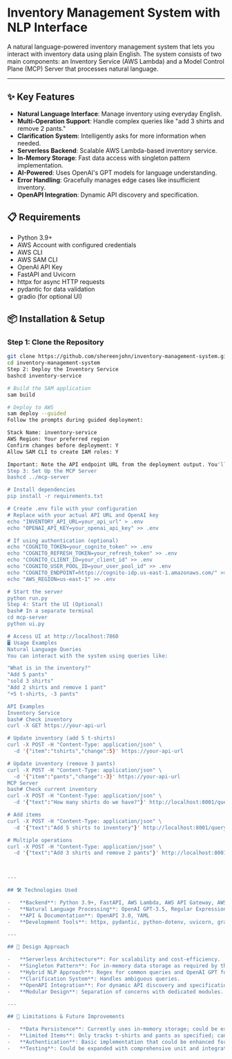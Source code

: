 # Inventory Management System with NLP Interface

A natural language-powered inventory management system that lets you interact with inventory data using plain English. The system consists of two main components: an Inventory Service (AWS Lambda) and a Model Control Plane (MCP) Server that processes natural language.


---

## ✨ Key Features

- **Natural Language Interface**: Manage inventory using everyday English.
- **Multi-Operation Support**: Handle complex queries like "add 3 shirts and remove 2 pants."
- **Clarification System**: Intelligently asks for more information when needed.
- **Serverless Backend**: Scalable AWS Lambda-based inventory service.
- **In-Memory Storage**: Fast data access with singleton pattern implementation.
- **AI-Powered**: Uses OpenAI's GPT models for language understanding.
- **Error Handling**: Gracefully manages edge cases like insufficient inventory.
- **OpenAPI Integration**: Dynamic API discovery and specification.


## 📋 Requirements

- Python 3.9+
- AWS Account with configured credentials
- AWS CLI
- AWS SAM CLI
- OpenAI API Key
- FastAPI and Uvicorn
- httpx for async HTTP requests
- pydantic for data validation
- gradio (for optional UI)

## 📦 Installation & Setup

### Step 1: Clone the Repository

```bash
git clone https://github.com/shereenjohn/inventory-management-system.git
cd inventory-management-system
Step 2: Deploy the Inventory Service
bashcd inventory-service

# Build the SAM application
sam build

# Deploy to AWS
sam deploy --guided
Follow the prompts during guided deployment:

Stack Name: inventory-service
AWS Region: Your preferred region
Confirm changes before deployment: Y
Allow SAM CLI to create IAM roles: Y

Important: Note the API endpoint URL from the deployment output. You'll need this for the MCP server.
Step 3: Set Up the MCP Server
bashcd ../mcp-server

# Install dependencies
pip install -r requirements.txt

# Create .env file with your configuration
# Replace with your actual API URL and OpenAI key
echo "INVENTORY_API_URL=your_api_url" > .env
echo "OPENAI_API_KEY=your_openai_api_key" >> .env

# If using authentication (optional)
echo "COGNITO_TOKEN=your_cognito_token" >> .env
echo "COGNITO_REFRESH_TOKEN=your_refresh_token" >> .env
echo "COGNITO_CLIENT_ID=your_client_id" >> .env
echo "COGNITO_USER_POOL_ID=your_user_pool_id" >> .env
echo "COGNITO_ENDPOINT=https://cognito-idp.us-east-1.amazonaws.com/" >> .env
echo "AWS_REGION=us-east-1" >> .env

# Start the server
python run.py
Step 4: Start the UI (Optional)
bash# In a separate terminal
cd mcp-server
python ui.py

# Access UI at http://localhost:7860
🖥️ Usage Examples
Natural Language Queries
You can interact with the system using queries like:

"What is in the inventory?"
"Add 5 pants"
"sold 3 shirts"
"Add 2 shirts and remove 1 pant"
"+5 t-shirts, -3 pants"

API Examples
Inventory Service
bash# Check inventory
curl -X GET https://your-api-url

# Update inventory (add 5 t-shirts)
curl -X POST -H "Content-Type: application/json" \
  -d '{"item":"tshirts","change":5}' https://your-api-url

# Update inventory (remove 3 pants)
curl -X POST -H "Content-Type: application/json" \
  -d '{"item":"pants","change":-3}' https://your-api-url
MCP Server
bash# Check current inventory
curl -X POST -H "Content-Type: application/json" \
  -d '{"text":"How many shirts do we have?"}' http://localhost:8001/query

# Add items
curl -X POST -H "Content-Type: application/json" \
  -d '{"text":"Add 5 shirts to inventory"}' http://localhost:8001/query

# Multiple operations
curl -X POST -H "Content-Type: application/json" \
  -d '{"text":"Add 3 shirts and remove 2 pants"}' http://localhost:8001/query



---

## 🛠️ Technologies Used

-   **Backend**: Python 3.9+, FastAPI, AWS Lambda, AWS API Gateway, AWS SAM
-   **Natural Language Processing**: OpenAI GPT-3.5, Regular Expressions
-   **API & Documentation**: OpenAPI 3.0, YAML
-   **Development Tools**: httpx, pydantic, python-dotenv, uvicorn, gradio

---

## 🧠 Design Approach

-   **Serverless Architecture**: For scalability and cost-efficiency.
-   **Singleton Pattern**: For in-memory data storage as required by the project.
-   **Hybrid NLP Approach**: Regex for common queries and OpenAI GPT for complex phrasings.
-   **Clarification System**: Handles ambiguous queries.
-   **OpenAPI Integration**: For dynamic API discovery and specification.
-   **Modular Design**: Separation of concerns with dedicated modules.

---

## 📝 Limitations & Future Improvements

-   **Data Persistence**: Currently uses in-memory storage; could be extended with a database like DynamoDB.
-   **Limited Items**: Only tracks t-shirts and pants as specified; can be expanded.
-   **Authentication**: Basic implementation that could be enhanced for production use.
-   **Testing**: Could be expanded with comprehensive unit and integration tests.
